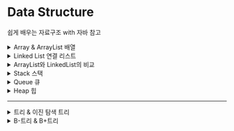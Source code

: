 # Data Structure
쉽게 배우는 자료구조 with 자바 참고

<details>
<summary>Array & ArrayList 배열</summary>
<div markdown="1">

# Array & ArrayList 배열

- 같은 종류의 데이터를 저장하기 위한 자료구조

index로 배열의 요소 참조 가능

크기가 고정 → overflow 위험

직관적으로 간단함

추가/제거 시 shift 필요

![Untitled](/img/array1.png)

## 삽입

```java
public void add(int index, E x) {
		if (this.numItems >= item.length || index < 0 || index > this.numItems) {
			// 에러 처리
		} else {
			for (int i = this.numItems - 1; i >= index; i--) {
				item[i + 1] = item[i]; // index에 값을 삽입하기 위해 오른쪽으로 한 칸씩 shift
			}
			item[index] = x;
			this.numItems++;
		}
	}
```

## 제거

```java
public E remove(int index) {
		if (isEmpty() || index > 0 || index > numItems - 1) {
			// 에러처리
			return null;
		} else {
			E tmp = item[index];
			for (int i = index; i < this.numItems; i++) {
				item[i] = item[i + 1]; // 한 칸씩 왼쪽으로 shift
			}
			numItems--;
			return tmp;
		}
	}
```

## get / set

```java
public E get(int index) {
		if (index >= 0 && index <= this.numItems - 1) {
			return item[index];
		} else {
			return null;
		}
	}

	public void set(int index, E x) {
		if (index >= 0 && index <= this.numItems - 1) {
			item[index] = x;
		}
	}
```

## indexOf

```java
public int indexOf(E x) {
		for (int i = 0; i < this.numItems; i++) {
			if (((Comparable) item[i]).compareTo(x) == 0)
				return i;
		}
		return -1;
	}
```

</div>
</details>

<details>
<summary>Linked List 연결 리스트 </summary>
<div markdown="1">

# Linked List 연결 리스트

삽입/제거 시 shift 필요 X

값을 찾을 때, 앞에서부터 순차적으로 탐색

![Untitled](img/linkedlist1.png)

- 기본 구조

```java
class Node<E> {
	public E item;
	public Node<E> next;

	public Node(E item) {
		this.item = item;
		this.next = null;
	}

	public Node(E item, Node<E> next) {

		this.item = item;
		this.next = next;
	}

}

public class MyLinkedList<E> {
	private Node<E> head;
	private int numItems;

	public MyLinkedList() {
		this.head = new Node(null);
		this.numItems = 0;
	}
}
```

## 삽입

![Untitled](img/linkedlist2.png)

이전의 Node가 가리키고 있던 next가 삽입 노드를 가리키게 하고, 삽입 노드의 next가 기존의 next값을 가리키게 만든다.

```java
public void add(int index, E item) {
		Node<E> curr = this.head;
		for (int i = 0; i < index; i++) {
			curr = curr.next; // 삽입 index의 바로 전 값 찾기
		}

		Node<E> newNode = new Node<E>(item, curr.next);
		curr.next = newNode;
		numItems++;

	}
```

## **삭제**

![Untitled](img/linkedlist3.png)

삭제할 Node의 이전 Node가 가리키고 있던 값을 삭제 Node의 next가 가리키고 있던 값으로 옮겨준다.

```java
public void remove(int index) {
		Node<E> curr = this.head;
		for (int i = 0; i < index; i++) {
			curr = curr.next; // 삭제할 값의 바로 전 값 찾기
		}
		curr.next = curr.next.next; // 삭제할 노드의 전 노드가, 삭제할 노드의 다음 노드를 가리키게 함
		numItems--;
	}
// 에러 처리 필요
```

</div>
</details>

<details>
<summary>ArrayList와 LinkedList의 비교 </summary>
<div markdown="1">


# ArrayList와 LinkedList의 비교

|  | ArrayList | LinkedList |
| --- | --- | --- |
| 크기 | 고정=정적 | 변동=동적 |
| 공간의 연속성 | O | X |
| 정렬 | 빠름 | 느림 |
| 접근(k번째 원소) | index로 즉시 접근→빠름 Θ(1) | 시작 노드부터 접근 → 느림 Θ(k) |
| 원소 하나당 필요한 공간 | 적음 | 큼 (링크를 위한 공간 필요) |
| 공간 낭비 | 충분한 크기로 선언 → 낭비O | 낭비X |
| 검색 | Θ(n) (크기 순 정렬시 Θ(log n) | Θ(n) |
| 추가/삭제 | 느림 | 빠름 |

</div>
</details>

<details>
<summary>Stack 스택 </summary>
<div markdown="1">

# Stack 스택

물건을 쌓아 올리듯 자료를 쌓아 올린 형태의 자료구조

Last in First out: 마지막에 삽입한 자료를 가장 먼저 꺼냄

선형구조(자료 간의 관계가 1대 1의 관계)

맨 위의 원소만 접근 가능(top)

![Untitled](img/stack1.png)

응용: 문자열 뒤집기, postfix 계산

### 메소드

push: 스택에 값을 추가

pop: 스택의 마지막 값을 삭제하고 반환

peek: 스택의 마지막 값을 반환(삭제x)

isEmpty: 스택이 비어있는지 확인

## push, pop

배열 스택을 이용

```java
package myds;

public class MyArrayStack {
	private static int[] stack = new int[100];
	private static int topIndex = -1;;

	public static void main(String[] args) {

	}

	public boolean isFull() {
		return topIndex == stack.length - 1;

	}

	public boolean isEmpty() {
		return topIndex == -1;
	}

	public void push(int item) {
		if (isFull()) {
			System.out.println("가득 참");
			return;
		}
		stack[++topIndex] = item;
	}

	public int pop() {
		if (isEmpty()) {
			System.out.println("비어있음");
			return -999;
		}

		int popItem = stack[topIndex--];
		return popItem;
	}

}
```

### 활용1. 괄호 검사

### 활용2. 계산기

1. 중위 표현식 → 후위 표현식
2. 후위 표현식을 계산
   
</div>
</details>

<details>
<summary>Queue 큐 </summary>
<div markdown="1">

# Queue 큐

First in First out (스택과 비교)

줄 서기

### 메소드

add, remove, element: 예외 발생

offer, poll, peek: 값을 반환

![Untitled](img/queue1.png)

front: 맨 먼저 큐에 들어온 원소, tail: 맨 나중에 큐에 들어온 원소

### 구현

원형 큐

선형 큐는 자료가 삭제될 때마다 front의 위치를 바꿔야 함 → 비효율적

원형큐는 배열을 원형의 형태로 생각하며 front와 rear의 상대적 위치로 큐의 상태를 파악

맨 처음 index에는 값을 담지 않기로 정함! (full과 empty의 차이를 구분하기 위해서)

```java
package myds;

public class MyArrayQueue<E> {
	// 원형 배열 이용
	private int size = 10;
	private E[] queue;
	private int front;
	private int tail;

	public boolean isEmpty() {
		return front == tail;
	}

	public boolean isFull() {
		return front == (tail + 1) % size;
	}
```

## 삽입


![Untitled](img/queue2.png)

tail 뒤에 새로운 원소 삽입

```java
// 삽입은 tail에
	public void enqueue(E item) {
		if (isFull()) {
			return;
		} else {
			this.tail = (tail + 1) % this.queue.length;
			queue[tail] = item;
		}

	}
```

## 삭제

![Untitled](img/queue3.png)

맨 앞의 원소 삭제 → 어떤 원소를 삭제할지 묻지 않아도 됨

```java
// 삭제는 front부터
	public E dequeue() {
		if (isEmpty()) {
			return null;
		}

		E queueFront = queue[front];
		front = (front + 1) % this.queue.length;

		return queueFront;
	}
```


</div>
</details>

<details>
<summary>Heap 힙 </summary>
<div markdown="1">


# Heap 힙

## 우선순위 큐

우선순위를 가진 원소를 삽입할 수 있고, 우선순위가 가장 큰 원소를 빼내줄 수 있는 자료구조

## 힙

대표적인 우선순위 큐, 완전 이진 트리(Complete Binary Tree) 구조 사용

포화 이진 트리(Full Binary Tree): 루트부터 시작해 모든 노드가 정확히 자식 노드를 2개씩 가지면서 꽉 채워진 트리, 노드의 총 수는 $2^k$-1개

완전 이진 트리(Complete Binary Tree)


![Untitled](img/heap1.png)

## 힙의 조건

1. 완전 이진 트리
2. 힙 특성: 모든 노드는 값을 갖고, 자식 노드(들) 값보다 크거나 같다. (최대 힙)

## 힙 배열

![Untitled](img/heap2.png)
![Untitled](img/heap3.png)

루트 노드부터 순서대로 배열에 담아 관리

## 삽입

A[8]에 원소 8 삽입

1. 배열의 맨 끝에 8을 삽입

![Untitled](img/heap4.png)

1. 8을 자신의 부모 3과 비교 → 8이 더 크므로 자리 교환

![Untitled](img/heap5.png)

1. 다시 자신의 부모 7과 비교 → 8이 더 크므로 자리 교환

![Untitled](img/heap6.png)

1. 자신의 부모 9와 비교 → 9가 더 크므로 자리 확정
- **스며오르기(percolateUp) → 힙 성질을 충족하도록 자리를 교환하는 작업**

```java
public void insert(E newItem) {
		// A[0...n-1]에 newItem을 추가
		heap[numItems] = newItem;
		percolateUp(numItems);
		numItems++;

	}

	public void percolateUp(int i) {
		int parentIdx = (i - 1) / 2;
		if (parentIdx >= 0 && ((Comparable<E>) heap[parentIdx]).compareTo(heap[i]) < 0) {
			E tmp = heap[i];
			heap[i] = heap[parentIdx];
			heap[parentIdx] = tmp;
			percolateUp(parentIdx);
		} 

	}
```

## 삭제

힙은 우선순위 큐이므로, 가장 우선순위가 큰 (최대힙에서는 값이 제일 큰) 원소 A[0]가 삭제됨

그러나 바로 A[0]을 삭제하면 힙의 모양이 깨지기 때문에, A[n-1]와 A[0]을 바꿔준 후 A[n-1]을 삭제하고, 다시 힙의 성질을 충족할 수 있도록 원소를 교환하는 과정을 반복한다.

이 과정을 **percolateDown**이라고 한다. 

percolateDown은 percolateUp과 유사하게, 자신의 자식 노드들 중 큰 값과 자신을 비교하며, 자식 노드가 더 클 경우 자리를 바꾸는 것이다. 이 과정은 리프 노드에 이를 때까지 계속된다.

1. A[n-1]과 A[0]을 교환
2. percolateDown()

---

```java
public E deleteMax() {
		E max = heap[0];
		heap[0] = heap[this.numItems - 1]; // 자리 교환
		this.numItems--; // max값은 배열에서 제외됨
		percolateDown(this.numItems);
		return max;
	}

	public void percolateDown(int i) {
		int child = 2 * i + 1;
		int rightChild = 2 * i + 2;
		if (child <= this.numItems - 1) {
			if (((Comparable<E>) heap[child]).compareTo(heap[rightChild]) < 0)
				child = rightChild; // 더 큰 값을 child로 지정
			if (((Comparable<E>) heap[i]).compareTo(heap[child]) < 0) {
				E tmp = heap[i];
				heap[i] = heap[child];
				heap[child] = tmp;
				percolateDown(child);
			}

		}
	}
```

## 힙 생성

리프노드가 아닌 노드부터 루트노드까지 힙 조건을 만족하도록 수정함(percolateDown)

최초의 리프노드가 아닌 노드: 맨 마지막 노드의 부모 노드 → 마지막 index가 k라면 (k-1)/2

```java
public void buildHeap() {
		if (this.numItems >= 2) {
			for (int i = (numItems - 2) / 2; i >= 0; i--)
				percolateDown(i);
		}
	}
```

## 힙 수행시간

`buildHeap()`: Θ(n)

`insert()`: O(log n) - 한 번의 percolateUp (트리의 높이)

`deleteMax()`: O(log n) - 한 번의 percolateDown

</div>
</details>

---

<details>
<summary>트리 & 이진 탐색 트리</summary>
<div markdown="1">

# 트리 & 이진 탐색 트리

# 트리 (Tree)

### 비-선형 자료 구조 (Non-Linear)

- 선형 자료 구조: 구조에 저장될 데이터들이 순차적으로 저장되는 형태
    
    **ArrayList, LinkedList, Map, Stack, Queue** 등
    
- 비-선형 자료 구조: 복수의 데이터들이 복수의 데이터들과 연결될 수 있는 구조
    
    **Tree**
    

# 검색 트리

### 내장 vs 외장 검색 트리

- 내장 검색 트리: 메인 메모리 내에 존재
- 외장 검색 트리: 검색 트리가 외부(주로 디스크)에 존재-검색 트리 전체를 메인 메모리에 올려놓고 쓸 수 없는 경우

# 이진 검색 트리(Binary Search Tree)

## 특성

1. 각 노드는 키값을 하나씩 갖는다. 이 키값은 모두 다르다.
2. 최상위 레벨에 루트 노드가 있고, 각 노드는 최대 2개의 자식 노드를 갖는다.
3. 임의 노드의 키값은 자기 왼쪽 아래에 있는 모든 노드의 키값보다 크고, 오른쪽 아래에 있는 모든 노드의 키값보다 작다.
4. 좌우 서브 트리도 모두 이진 탐색 트리여야 한다.

![Untitled](img/binarytree1.png)

### 노드 객체의 구조

- item: 키 저장
- right: 오른쪽 자식
- left: 왼쪽 자식

```java
public class Node {
    int item;
    Node left;
    Node right;

    public Node(int value) {
        this.value = value;
        left = null;
        right = null;
    }
}
```

## 이진 탐색 트리 알고리즘

### 검색

1. 루트 노드의 키와 찾고자 하는 값을 비교한다. 찾고자 하는 값이라면 탐색을 종료한다.
2. 찾고자 하는 값이 루트 노드의 키보다 작다면 왼쪽 서브 트리로 탐색을 진행한다.
3. 찾고자 하는 값이 루트 노드의 키보다 크다면 오른쪽 서브 트리로 탐색을 진행한다.
4. 검색에 실패하면 null을 return

### 삽입

1. 원소를 삽입할 자리 찾기 (실패하는 검색 1회)
2. 임의의 리프 노드에서 더 이상 내려갈 곳이 없다는 것을 확인 → x를 그 리프 노드의 자식으로 매단다
    
    ![Untitled](img/binarytree2.png)
    
    ![Untitled](img/binarytree3.png)
    
    ![Untitled](img/binarytree4.png)
    
    ![Untitled](img/binarytree5.png)
    
    구조적으로 검색 알고리즘과 동일함
    
    ### 삭제
    
    case 1: 삭제할 노드(r)가 리프 노드
    
    r을 삭제
    
    ![Untitled](img/binarytree6.png)
    
    리프 노드라서 그냥 삭제
    
    ![Untitled](img/binarytree7.png)
    
    case 2: 삭제할 노드의 자식 노드가 1개인 경우
    
    r의 부모가 r의 자식을 직접 가리키도록 함
    
    ![Untitled](img/binarytree8.png)
    
    10을 삭제하고 20이 5를 가리키도록 바꿈
    
    ![Untitled](img/binarytree9.png)
    
    case 3: 삭제할 노드의 자식 노드가 2개인 경우
    
    r의 오른쪽 서브 트리의 최소 원소 노드 s를 찾는다.
    
    s를 r자리로 복사하고 s를 삭제한다.
    
    ![Untitled](img/binarytree10.png)
    
    ![Untitled](img/binarytree11.png)
    

삭제가 된 후에도 이진 트리의 성질을 유지하고 있다.

### 코드

```java
package myds;

public class MyBinarySearchTree {
	private Node root;

	public MyBinarySearchTree() {
		this.root = null;
	}

	// 검색, key는 int라고 가정
	public Node search(int key) {
		return searchItem(root, key);
	}

	private Node searchItem(Node tNode, int key) {
		if (tNode == null)
			return null; // 검색 실패
		else if (tNode.item == key)
			return tNode; // 검색 성공
		else if (tNode.item < key)
			return searchItem(tNode.left, key);
		else
			return searchItem(tNode.right, key);
	}

	public void insert(int key) {
		root = insertItem(root, key);
	}

	private Node insertItem(Node tNode, int key) {
		if (tNode == null)
			tNode = new Node(key);
		else if (key < tNode.item)
			tNode.left = insertItem(tNode.left, key);
		else
			tNode.right = insertItem(tNode.right, key);
		return tNode;

	}

	// 삭제
	public void delete(int key) {
		root = deleteItem(root, key);
	}

	private Node deleteItem(Node tNode, int key) {
		if (tNode == null)
			return null; // 삭제할 node 존재x
		else {
			if (tNode.item == key)
				tNode = deleteNode(tNode); // 자식의 유무에 따라 다른 노드가 반환
			else if (key < tNode.item)
				tNode.left = deleteItem(tNode.left, key);
			else {
				tNode.right = deleteItem(tNode.right, key);
			}
			return tNode;
		}
	}

	private Node deleteNode(Node tNode) {
		// case 1
		if (tNode.left == null && tNode.right == null)
			return null;
		// case 2
		else if (tNode.left == null)
			return tNode.right; // 오른쪽 자식만 o
		else if (tNode.right == null)
			return tNode.left; // 왼쪽 자식만 o
		else {
			MyPair pair = deleteMinItem(tNode.right); // r의 오른쪽에서 가장 작은 노드 찾기
			tNode.item = pair.item;
			tNode.right = pair.node;
			return tNode;

		}
	}

	private MyPair deleteMinItem(Node tNode) {
		if (tNode.left == null)
			return new MyPair(tNode.item, tNode.right); 
		// 자리를 바꿀 노드의 right를 기존 부모의 left로 연결해줘야 함!
		else {
			MyPair pair = deleteMinItem(tNode.left);
			tNode.left = pair.node; 
			pair.node = tNode;
			return pair;
		}
	}

	private class MyPair {
		private int item;
		private Node node;

		public MyPair(int item, Node node) {

			this.item = item;
			this.node = node;
		}

	}
}

class Node {
	int item; // key
	Node left;
	Node right;

	public Node(int item) {
		this.item = item;
		left = null;
		right = null;
	}

	public Node(int item, Node left, Node right) {
		this.item = item;
		this.left = left;
		this.right = right;
	}

}
```

### 성질

1. 노드가 하나로 이루어진 이진 트리는 높이가 1
2. 높이가 h인 포화 이진 트리 리프 노드의 총 수는 2^(h-1)
3. 높이가 h인 포화 이진 트리의 총 노드 수는 2^h-1
4. 총 n개의 노드를 가진 이진 트리의 높이는 적어도 h≥log2(n+1)
5. 총 n개의 노드를 가진 이진 트리의 최대 높이 = n (일자형 이진 트리)
6. 노드가 n개인 이진 검색 트리의 점근적 평균 검색 시간: θ(logN)

## 순회

모든 노드를 방문하는 경우

### 전위 순회

루트 → 좌서브트리 → 우서브트리 방문

```java
preOrder(r):
	if (r!=null)
		r.visited = true;
		preOrder(r.left)
		preOrder(r.right)
```

### 중위 순회

좌서브트리 → 루트 → 우서브트리

```java
inOrder(r)
	if (r!=null)
		inOrder(r.left)
		r.visited=true
		inOrder(r.right)
```

### 후위 순회

좌서브트리 → 우서브트리 → 루트

```java
poserOrder(r)
	if (r!=null)
		postOrder(r.left)
		poserOrder(r.right)
		r.visited=true
```


</div>
</details>


<details>
<summary>B-트리 & B+트리</summary>
<div markdown="1">

# B-트리

내장 색인: 메모리에 올려서 사용 (이진 검색 트리)

외장 색인: 메인 메모리 외부에 놓고 사용하는 색인 (B-트리)

색인의 규모가 클 경우 or 메인 메모리가 충분하지 않을 때 디스크에 두고 사용

디스크 접근 시간으로 인한 비효율을 최대한 줄여야 함

- **B-트리: 디스크 환경에서 사용하기 적합한 외장 다진 검색 트리**

**최대 *M*개의 자식**을 가질 수 있는 B트리=*M*차 B트리

![Untitled](img/btree1.png)

$key_{i-1} < T_i < key_i$

## 성질

1. 루트를 제외한 모든 노드는 $\frac k 2$ ~k개의 키를 갖는다. 
    a. k: 한 블록이 수용할 수 있는 최대 키의 개수
    b. 예외: 루트 노드는 적어도 2개 이상의 자식을 가짐
2. 모든 리프 노드는 같은 깊이를 가진다.
3. 노드의 자료수가 N이면, 자식 수는 N+1이어야 함
    a. 노드의 자료수(key)가 3개라면, 그 노드의 자식 수는 4개
        
        $key_1, key_2, key_3$
        
        $node_1 < key_1$
        
        $key_1 < node_2 < key_2$
        
        $key_2 < node_3 < key_3$
        
        $node_4 > key_3$
        
4. 각 노드의 자료는 정렬된 상태여야함
5. 입력 자료는 중복 될 수 없음

![81DE1DD8-84D1-4BF1-819F-18C5076644E5.jpeg](img/btree2.jpeg)

## 알고리즘

### 검색

기본적으로 이진 검색 트리의 검색과 같음

1. 노드의 여러 키 중 검색 키와 일치하는 것이 있는지 확인
2. $key_{i-1}$ < x < $key_i$ 인 두 키 $key_{i-1}$ 과 $key_i$ 를 찾아 분기해야 할 자식 노드를 찾음
3. 자식으로 분기하고 나면 깊이만 하나 내려간 똑같은 검색 문제(다시 자식 노드를 찾음) → 재귀적 과정

### 삽입

ex) 각 노드가 최대 5개의 키를 가질 수 있다고 가정

루트 노드를 제외하고 2~5개의 키를 가져야 한다.

1. x를 삽입할 리프 노드 r을 찾는다.
2. 노드 r에 공간의 여유가 있으면 키를 삽입하고 끝낸다. (case 1)
3. 노드 r에 여유가 없으면 형제 노드에 공간의 여유가 있는지 살펴본다. 
    1. 형제 노드에 공간의 여유가 있으면 키를 하나 넘기고 끝낸다. (case 2)
        
        ![F71E7351-1E16-471D-B785-DEDDAFFA7516.jpeg](img/btree3.jpeg))
        
    2. 형제 노드에 여유가 없으면 노드를 2개로 분리한다. 분리 작업은 부모 노드로 키를 하나 넘기는 작업을 포함한다. (case 3)
        
        ![61DF2746-7FA3-4F2E-B0FA-DE347E6B84A6.jpeg](img/btree4.jpeg)
        

### 삭제

1. x를 키로 갖고 있는 노드를 찾는다.
2. 리프노드인지 아닌지 확인
    1. 리프노드라면 바로 삭제 (case 1)
        
        ![30404C10-87A5-413C-8556-BA00CCE9CB0E.jpeg](img/btree5.jpeg)
        
    2. 리프노드가 아니라면 x의 직후 원소 r과 x를 교환한 후, 리프 노드 x 제거 (case 2)
        
        ![7731022E-111F-4D4F-A047-137FFD2B2626.jpeg](img/btree6.jpeg)
        
3. x를 제거한 후 노드에 언더플로우가 발생하면 해소한다. (case 3)

![8D6CA31D-7CC6-4469-AD8C-59592B26DBBE.jpeg](img/btree7.jpeg)

### 작업 성능

d진 검색 트리가 균형을 잘 맞추면 높이가 $log_dn$ 에 근접

B-트리에서 임의의 노드가 최대 d개의 자식을 가질 수 있다면, 최소한 $\frac {d-1} 2$+1개에서 $\frac d 2$개의 자식을 가져야 함

→ 높이는 $O(log n)$

- 작업 수행시간은 디스크 접근 횟수를 기준으로 함

**검색**

$O(log n)$ (높이)

**삽입**

실패하는 검색을 한 번 수행 $O(log n)$

오버플로우가 최대한 발생하더라도 높이에 비례하는 시간 $O(log n)$ 

→ $O(log n)$

**삭제**

삭제 원소 검색 + 직후 원소를 찾는 작업 $O(log n)$

언더플로우 최대 $O(log n)$

→ $O(log n)$

→ 두 작업 모두 이진 검색 트리에 비해 빠름


---

# B+Tree

- 브랜치 노드(리프 노드가 아닌 노드): key를 저장
- 리프 노드: data 저장 (data가 key일 수도 있음!)
- 리프 노드끼리 Linked List로 연결

→ key인 data는 리프 노드와 브랜치 노드에 중복 저장 가능 

→ 리프 노드(데이터가 담긴 노드)에서는 데이터가 중복X

[https://zorba91.tistory.com/293](https://zorba91.tistory.com/293)

### 장점

- B-Tree의 순회 작업 단점 보완 → 모든 데이터를 탐색할 때 순차 탐색이 가능 ( 리프 노드에 모든 데이터가 저장)
- 리프 노드를 제외한 브랜치 노드에 key 값만 담기 때문에 차지하는 메모리가 적음 → 더 많은 key 배치 가능(트리의 높이가 낮아짐) → **key 탐색 시 더 빠른 성능**

### 단점

- B-Tree의 경우 데이터가 루트 노드에 가깝게 위치해 있을 경우 검색이 빠르지만, B+Tree는 특정 데이터 검색을 위해 리프 노드까지 도달해야 함

[https://rebro.kr/167](https://rebro.kr/167)

## 알고리즘

삽입, 삭제는 B-Tree와 유사하지만 일부 과정에서 차이

### 삽입

[http://egloos.zum.com/sweeper/v/899699](http://egloos.zum.com/sweeper/v/899699)

5 삽입 

![Untitled](img/bplustree1.png)

한 노드당 최대 데이터: 3개 → 오버 플로우

![Untitled](img/bplustree2.png)

리프 노드 분열 → 5가 새로운 키가 됨

![Untitled](img/bplustree3.png)

cf. 리프 노드(데이터)가 아닌 키에서 분열할 때는 값 복사x 

![Untitled](img/bplustree4.png)

9, 13, 16, 18 블록: 오버플로우

그러나 data 노드가 아니기 때문에 일반 B-Tree처럼 분열

![Untitled](img/bplustree5.png)

---

### 삭제

1. 9 삭제

![Untitled](img/bplustree6.png)

1. 9는 data인 동시에 key → 그러나 key는 다른 값을 찾는 데에 필요하기 때문에 data(리프 노드)만 삭제!

9를 삭제하면 underflow → 병합

![Untitled](img/bplustree7.png)

1. 이때 브랜치노드에 있던 9는 key 였고, (3,4,6) 블럭과 (9) 블럭이 병합되었기 때문에 더이상 키의 기능x → 삭제 

![Untitled](img/bplustree8.png)

1. 9가 없어져서 브랜치 노드에 underflow → 병합

![Untitled](img/bplustree9.png)

- 요약

1) 재배치와 합병이 필요하지 않을 때는 leaf 노드에서만 삭제된다.

2) Index 부분은 다른 key 값을 찾는데 사용될 수 있기 때문에 leaf node의 값이 삭제되어도 삭제하지 않는다.

3) 재배치할 경우 index 부분의 node의 key 값은 변하지만 tree 구조는 변하지 않는다.

4) 합병을 할 경우 index 부분에서도 key 값을 삭제한다.

[http://egloos.zum.com/sweeper/v/899699](http://egloos.zum.com/sweeper/v/899699)

|  | B-tree | B+tree |
| --- | --- | --- |
| 데이터 저장 | 리프 노드, 브랜치 노드 모두 가능 | 리프 노드에만 데이터 저장 |
| 트리의 높이 | 높음 | 낮음(한 노드당 key를 많이 담을 수 있음) |
| 검색 속도(full) | 모든 노드 탐색(오래 걸림) | 리프 노드에서 선형 탐색(빠름) |
| 키 중복 | 없음 | 있음(리프 노드에 모든 데이터가 있어서 key와 중복) |
| 검색(one) | 루트 노드에 가까울 경우 빠름 | 리프 노드까지 가야 데이터 존재 → 오래 걸릴 수 있음 |

[https://zorba91.tistory.com/293](https://zorba91.tistory.com/293)


</div>
</details>